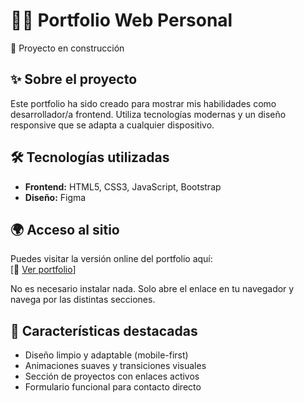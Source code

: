 # 🧑‍🎨 Portfolio Web Personal  
🚧 Proyecto en construcción

## ✨ Sobre el proyecto

Este portfolio ha sido creado para mostrar mis habilidades como desarrollador/a frontend. Utiliza tecnologías modernas y un diseño responsive que se adapta a cualquier dispositivo.

## 🛠️ Tecnologías utilizadas

- **Frontend:** HTML5, CSS3, JavaScript, Bootstrap  
- **Diseño:** Figma  


## 🌍 Acceso al sitio

Puedes visitar la versión online del portfolio aquí:  
[🔗 [Ver portfolio](https://Adrian24prog.github.io/Portfolio-Adrian-Dondarza)]

No es necesario instalar nada. Solo abre el enlace en tu navegador y navega por las distintas secciones.

## 📌 Características destacadas

- Diseño limpio y adaptable (mobile-first)  
- Animaciones suaves y transiciones visuales  
- Sección de proyectos con enlaces activos  
- Formulario funcional para contacto directo  
